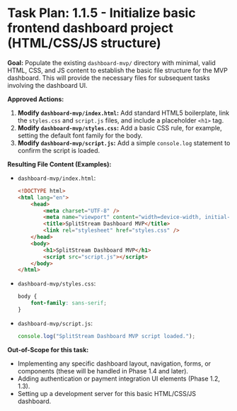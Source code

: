 # Task Plan: 1.1.5 - Initialize basic frontend dashboard project (HTML/CSS/JS structure)

**Goal:** Populate the existing `dashboard-mvp/` directory with minimal, valid HTML, CSS, and JS content to establish the basic file structure for the MVP dashboard. This will provide the necessary files for subsequent tasks involving the dashboard UI.

**Approved Actions:**

1.  **Modify `dashboard-mvp/index.html`:** Add standard HTML5 boilerplate, link the `styles.css` and `script.js` files, and include a placeholder `<h1>` tag.
2.  **Modify `dashboard-mvp/styles.css`:** Add a basic CSS rule, for example, setting the default font family for the body.
3.  **Modify `dashboard-mvp/script.js`:** Add a simple `console.log` statement to confirm the script is loaded.

**Resulting File Content (Examples):**

-   `dashboard-mvp/index.html`:
    ```html
    <!DOCTYPE html>
    <html lang="en">
    	<head>
    		<meta charset="UTF-8" />
    		<meta name="viewport" content="width=device-width, initial-scale=1.0" />
    		<title>SplitStream Dashboard MVP</title>
    		<link rel="stylesheet" href="styles.css" />
    	</head>
    	<body>
    		<h1>SplitStream Dashboard MVP</h1>
    		<script src="script.js"></script>
    	</body>
    </html>
    ```
-   `dashboard-mvp/styles.css`:
    ```css
    body {
    	font-family: sans-serif;
    }
    ```
-   `dashboard-mvp/script.js`:
    ```javascript
    console.log("SplitStream Dashboard MVP script loaded.");
    ```

**Out-of-Scope for this task:**

-   Implementing any specific dashboard layout, navigation, forms, or components (these will be handled in Phase 1.4 and later).
-   Adding authentication or payment integration UI elements (Phase 1.2, 1.3).
-   Setting up a development server for this basic HTML/CSS/JS dashboard.
